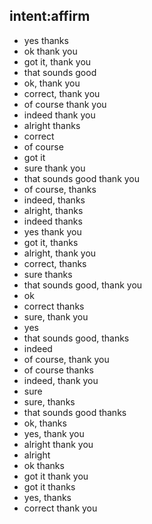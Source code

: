 <!-- Generated using Chatette v1.6.2 -->

## intent:affirm
- yes thanks
- ok thank you
- got it, thank you
- that sounds good
- ok, thank you
- correct, thank you
- of course thank you
- indeed thank you
- alright thanks
- correct
- of course
- got it
- sure thank you
- that sounds good thank you
- of course, thanks
- indeed, thanks
- alright, thanks
- indeed thanks
- yes thank you
- got it, thanks
- alright, thank you
- correct, thanks
- sure thanks
- that sounds good, thank you
- ok
- correct thanks
- sure, thank you
- yes
- that sounds good, thanks
- indeed
- of course, thank you
- of course thanks
- indeed, thank you
- sure
- sure, thanks
- that sounds good thanks
- ok, thanks
- yes, thank you
- alright thank you
- alright
- ok thanks
- got it thank you
- got it thanks
- yes, thanks
- correct thank you


